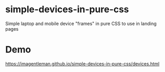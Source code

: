 # simple-devices-in-pure-css
Simple laptop and mobile device "frames" in pure CSS to use in landing pages

# Demo
https://imagentleman.github.io/simple-devices-in-pure-css/devices.html
